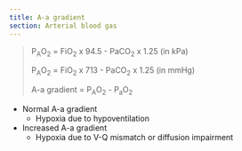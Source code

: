 ```yaml
---
title: A-a gradient
section: Arterial blood gas
---
```


> P<sub>A</sub>O<sub>2</sub> = FiO<sub>2</sub> x 94.5 - PaCO<sub>2</sub> x 1.25 (in kPa)
>
> P<sub>A</sub>O<sub>2</sub> = FiO<sub>2</sub> x 713 - PaCO<sub>2</sub> x 1.25 (in mmHg)
>
>A-a gradient = P<sub>A</sub>O<sub>2</sub> - P<sub>a</sub>O<sub>2</sub>

- Normal A-a gradient
  - Hypoxia due to hypoventilation
- Increased A-a gradient
  - Hypoxia due to V-Q mismatch or diffusion impairment
